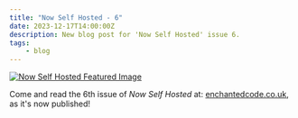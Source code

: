 ```yaml
---
title: "Now Self Hosted - 6"
date: 2023-12-17T14:00:00Z
description: New blog post for 'Now Self Hosted' issue 6.
tags:
    - blog
---
```


[![Now Self Hosted Featured Image](https://assets.enchantedcode.co.uk/blog/now-self-hosted-6/featured.png)](https://enchantedcode.co.uk/blog/now-self-hosted-6/)

Come and read the 6th issue of *Now Self Hosted* at: [enchantedcode.co.uk](https://enchantedcode.co.uk/blog/now-self-hosted-6/), as it's now published!
